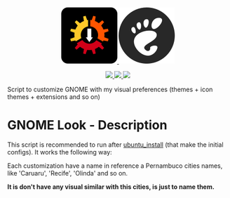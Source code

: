 <p align="center">
  <a href="https://github.com/linux-ricing-project/ubuntu_install">
    <img src="images/ubuntu_install_logo_128px.png" alt="ubuntu_install">
  </a>
  <img src="images/gnome_icons_128px.png" alt="ubuntu_install">
</p>

<p align="center">
  <a href="https://img.shields.io/badge/ubuntu-18.04-E95420.svg">
    <img src="https://img.shields.io/badge/ubuntu-18.04-E95420.svg">
  </a>
  <a href="https://img.shields.io/badge/ubuntu-19.04-77216F.svg">
    <img src="https://img.shields.io/badge/ubuntu-19.04-77216F.svg">
  </a>
  <a href="https://img.shields.io/badge/language-shell-43A047.svg">
    <img src="https://img.shields.io/badge/language-shell-43A047.svg">
  </a>
</p>

Script to customize GNOME with my visual preferences (themes + icon themes + extensions and so on)

# GNOME Look - Description

This script is recommended to run after [ubuntu_install](https://github.com/linux-ricing-project/ubuntu_install) (that make the initial configs). It works the following way:

Each customization have a name in reference a Pernambuco cities names, like 'Caruaru', 'Recife', 'Olinda' and so on.

**It is don't have any visual similar with this cities, is just to name them.**
